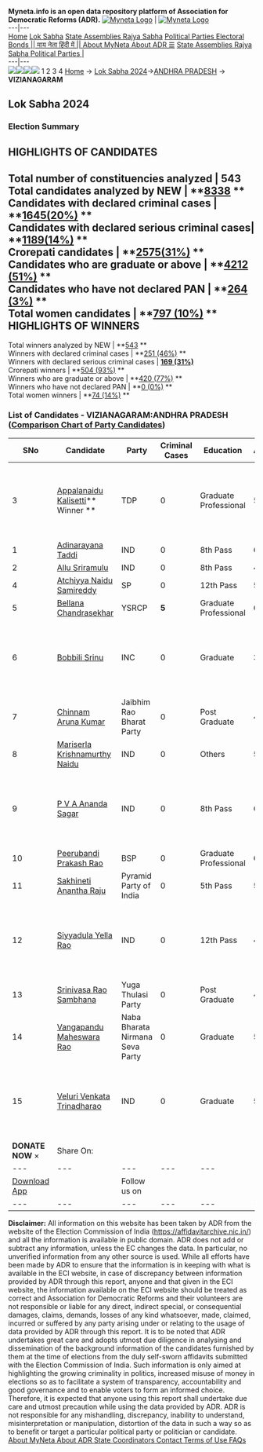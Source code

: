 **Myneta.info is an open data repository platform of Association for Democratic Reforms (ADR).**
[![Myneta Logo](https://www.myneta.info/lib/img/myneta-logo.png)](https://www.myneta.info/) | [![Myneta Logo](https://www.myneta.info/lib/img/adr-logo.png)](https://adrindia.org)  
---|---  
[Home](https://www.myneta.info/) [Lok Sabha](https://www.myneta.info/#ls "Lok Sabha") [ State Assemblies ](https://www.myneta.info/#sa "State Assemblies") [Rajya Sabha](https://www.myneta.info/#rs "Rajya Sabha") [Political Parties ](https://www.myneta.info/party "Political Parties") [ Electoral Bonds ](https://www.myneta.info/electoral_bonds "Electoral Bonds") [ || माय नेता हिंदी में || ](https://translate.google.co.in/translate?prev=hp&hl=en&js=y&u=www.myneta.info&sl=en&tl=hi&history_state0=) [ About MyNeta ](https://adrindia.org/content/about-myneta) [ About ADR ](https://adrindia.org/about-adr/who-we-are) [☰](javascript:void\(0\))
[ State Assemblies ](https://www.myneta.info/#sa "State Assemblies") [ Rajya Sabha ](https://www.myneta.info/#rs "Rajya Sabha") [ Political Parties ](https://www.myneta.info/party "Political Parties")
|   
---|---  
![](https://www.myneta.info/lib/img/banner/banner-1.png)![](https://www.myneta.info/lib/img/banner/banner-2.png)![](https://www.myneta.info/lib/img/banner/banner-3.png)![](https://www.myneta.info/lib/img/banner/banner-4.png)
1  2  3  4 
[Home](https://www.myneta.info/) → [Lok Sabha 2024](https://www.myneta.info/LokSabha2024/)→[ANDHRA PRADESH](https://www.myneta.info/LokSabha2024/index.php?action=show_constituencies&state_id=2) → **VIZIANAGARAM**
### 
## Lok Sabha 2024
###  Election Summary 
HIGHLIGHTS OF CANDIDATES  
---  
Total number of constituencies analyzed |  543   
Total candidates analyzed by NEW | **[8338](https://www.myneta.info/LokSabha2024/index.php?action=summary&subAction=candidates_analyzed&sort=candidate#summary) **  
Candidates with declared criminal cases | **[1645(20%)](https://www.myneta.info/LokSabha2024/index.php?action=summary&subAction=crime&sort=candidate#summary) **  
Candidates with declared serious criminal cases| **[1189(14%)](https://www.myneta.info/LokSabha2024/index.php?action=summary&subAction=serious_crime&sort=candidate#summary) **  
Crorepati candidates | **[2575(31%)](https://www.myneta.info/LokSabha2024/index.php?action=summary&subAction=crorepati&sort=candidate#summary) **  
Candidates who are graduate or above | **[4212 (51%)](https://www.myneta.info/LokSabha2024/index.php?action=summary&subAction=education&sort=candidate#summary) **  
Candidates who have not declared PAN | **[264 (3%)](https://www.myneta.info/LokSabha2024/index.php?action=summary&subAction=without_pan&sort=candidate#summary) **  
Total women candidates | **[797 (10%)](https://www.myneta.info/LokSabha2024/index.php?action=summary&subAction=women_candidate&sort=candidate#summary) **  
HIGHLIGHTS OF WINNERS  
---  
Total winners analyzed by NEW | **[543](https://www.myneta.info/LokSabha2024/index.php?action=summary&subAction=winner_analyzed&sort=candidate#summary) **  
Winners with declared criminal cases | **[251 (46%)](https://www.myneta.info/LokSabha2024/index.php?action=summary&subAction=winner_crime&sort=candidate#summary) **  
Winners with declared serious criminal cases | **[169 (31%)](https://www.myneta.info/LokSabha2024/index.php?action=summary&subAction=winner_serious_crime&sort=candidate#summary)**  
Crorepati winners | **[504 (93%)](https://www.myneta.info/LokSabha2024/index.php?action=summary&subAction=winner_crorepati&sort=candidate#summary) **  
Winners who are graduate or above | **[420 (77%)](https://www.myneta.info/LokSabha2024/index.php?action=summary&subAction=winner_education&sort=candidate#summary) **  
Winners who have not declared PAN | **[0 (0%)](https://www.myneta.info/LokSabha2024/index.php?action=summary&subAction=winner_without_pan&sort=candidate#summary) **  
Total women winners | **[74 (14%)](https://www.myneta.info/LokSabha2024/index.php?action=summary&subAction=winner_women&sort=candidate#summary) **  
### List of Candidates - VIZIANAGARAM:ANDHRA PRADESH ([Comparison Chart of Party Candidates](https://www.myneta.info/LokSabha2024/comparisonchart.php?constituency_id=3))
SNo | Candidate| Party| Criminal Cases| Education| Age| Total Assets| Liabilities  
---|---|---|---|---|---|---|---  
3  | [Appalanaidu Kalisetti](https://www.myneta.info/LokSabha2024/candidate.php?candidate_id=5132)** Winner ** | TDP | 0 | Graduate Professional| 50 | ![](https://myneta.info/image_v2.php?myneta_folder=LokSabha2024&candidate_id=5132&col=ta) | ![](https://myneta.info/image_v2.php?myneta_folder=LokSabha2024&candidate_id=5132&col=lia)  
1  | [Adinarayana Taddi](https://www.myneta.info/LokSabha2024/candidate.php?candidate_id=6589) | IND | 0 | 8th Pass| 61 | Rs 1,25,000 ~ 1 Lacs+ | Rs 0 ~   
2  | [Allu Sriramulu](https://www.myneta.info/LokSabha2024/candidate.php?candidate_id=6590) | IND | 0 | 8th Pass| 48 | Rs 1,25,000 ~ 1 Lacs+ | Rs 0 ~   
4  | [Atchiyya Naidu Samireddy](https://www.myneta.info/LokSabha2024/candidate.php?candidate_id=6599) | SP | 0 | 12th Pass| 55 | Rs 84,70,863 ~ 84 Lacs+ | Rs 7,28,770 ~ 7 Lacs+  
5  | [Bellana Chandrasekhar](https://www.myneta.info/LokSabha2024/candidate.php?candidate_id=5131) | YSRCP | **5** | Graduate Professional| 62 | Rs 2,20,00,775 ~ 2 Crore+ | Rs 98,52,470 ~ 98 Lacs+  
6  | [Bobbili Srinu](https://www.myneta.info/LokSabha2024/candidate.php?candidate_id=6593) | INC | 0 | Graduate| 33 | ![](https://myneta.info/image_v2.php?myneta_folder=LokSabha2024&candidate_id=6593&col=ta) | ![](https://myneta.info/image_v2.php?myneta_folder=LokSabha2024&candidate_id=6593&col=lia)  
7  | [Chinnam Aruna Kumar](https://www.myneta.info/LokSabha2024/candidate.php?candidate_id=6594) | Jaibhim Rao Bharat Party | 0 | Post Graduate| 46 | Rs 19,03,500 ~ 19 Lacs+ | Rs 0 ~   
8  | [Mariserla Krishnamurthy Naidu](https://www.myneta.info/LokSabha2024/candidate.php?candidate_id=6591) | IND | 0 | Others| 50 | Rs 1,58,40,000 ~ 1 Crore+ | Rs 28,07,000 ~ 28 Lacs+  
9  | [P V A Ananda Sagar](https://www.myneta.info/LokSabha2024/candidate.php?candidate_id=6597) | IND | 0 | 8th Pass| 60 | ![](https://myneta.info/image_v2.php?myneta_folder=LokSabha2024&candidate_id=6597&col=ta) | ![](https://myneta.info/image_v2.php?myneta_folder=LokSabha2024&candidate_id=6597&col=lia)  
10  | [Peerubandi Prakash Rao](https://www.myneta.info/LokSabha2024/candidate.php?candidate_id=6598) | BSP | 0 | Graduate Professional| 69 | Rs 50,50,000 ~ 50 Lacs+ | Rs 5,00,000 ~ 5 Lacs+  
11  | [Sakhineti Anantha Raju](https://www.myneta.info/LokSabha2024/candidate.php?candidate_id=6596) | Pyramid Party of India | 0 | 5th Pass| 50 | Rs 44,35,500 ~ 44 Lacs+ | Rs 5,23,000 ~ 5 Lacs+  
12  | [Siyyadula Yella Rao](https://www.myneta.info/LokSabha2024/candidate.php?candidate_id=6600) | IND | 0 | 12th Pass| 42 | ![](https://myneta.info/image_v2.php?myneta_folder=LokSabha2024&candidate_id=6600&col=ta) | ![](https://myneta.info/image_v2.php?myneta_folder=LokSabha2024&candidate_id=6600&col=lia)  
13  | [Srinivasa Rao Sambhana](https://www.myneta.info/LokSabha2024/candidate.php?candidate_id=6601) | Yuga Thulasi Party | 0 | Post Graduate| 45 | Rs 38,34,537 ~ 38 Lacs+ | Rs 5,00,000 ~ 5 Lacs+  
14  | [Vangapandu Maheswara Rao](https://www.myneta.info/LokSabha2024/candidate.php?candidate_id=6592) | Naba Bharata Nirmana Seva Party | 0 | Graduate| 56 | Rs 15,000 ~ 15 Thou+ | Rs 0 ~   
15  | [Veluri Venkata Trinadharao](https://www.myneta.info/LokSabha2024/candidate.php?candidate_id=6595) | IND | 0 | Graduate| 58 | ![](https://myneta.info/image_v2.php?myneta_folder=LokSabha2024&candidate_id=6595&col=ta) | ![](https://myneta.info/image_v2.php?myneta_folder=LokSabha2024&candidate_id=6595&col=lia)  
|  **DONATE NOW** × |  Share On:  | [](https://api.whatsapp.com/send?text=https%3A%2F%2Fmyneta.info%2Fpunjab2022%2Findex.php%3Faction%3Dshow_constituencies%26state_id%3D19) | [](https://www.facebook.com/sharer/sharer.php?u=https%3A%2F%2Fmyneta.info%2Fpunjab2022%2Findex.php%3Faction%3Dshow_constituencies%26state_id%3D19) | [](https://twitter.com/share?url=https%3A%2F%2Fmyneta.info%2Fpunjab2022%2Findex.php%3Faction%3Dshow_constituencies%26state_id%3D19)  
---|---|---|---|---  
| [ Download App ](https://play.google.com/store/apps/details?id=com.webrosoft.myneta1&pcampaignid=pcampaignidMKT-Other-global-all-co-prtnr-py-PartBadge-Mar2515-1) | [](https://play.google.com/store/apps/details?id=com.webrosoft.myneta1&pcampaignid=pcampaignidMKT-Other-global-all-co-prtnr-py-PartBadge-Mar2515-1) |  Follow us on  | [](https://www.facebook.com/adrindia.org/) | [](https://twitter.com/adrspeaks) | [](https://groups.google.com/g/national-election-watch?hl=en&pli=1) | [](https://www.instagram.com/adrspeaks/) | [](https://www.youtube.com/user/adrspeaks) | [](https://sharechat.com/profile/adrspeaks)  
---|---|---|---|---|---|---|---|---  
**Disclaimer:** All information on this website has been taken by ADR from the website of the Election Commission of India (https://affidavitarchive.nic.in/) and all the information is available in public domain. ADR does not add or subtract any information, unless the EC changes the data. In particular, no unverified information from any other source is used. While all efforts have been made by ADR to ensure that the information is in keeping with what is available in the ECI website, in case of discrepancy between information provided by ADR through this report, anyone and that given in the ECI website, the information available on the ECI website should be treated as correct and Association for Democratic Reforms and their volunteers are not responsible or liable for any direct, indirect special, or consequential damages, claims, demands, losses of any kind whatsoever, made, claimed, incurred or suffered by any party arising under or relating to the usage of data provided by ADR through this report. It is to be noted that ADR undertakes great care and adopts utmost due diligence in analysing and dissemination of the background information of the candidates furnished by them at the time of elections from the duly self-sworn affidavits submitted with the Election Commission of India. Such information is only aimed at highlighting the growing criminality in politics, increased misuse of money in elections so as to facilitate a system of transparency, accountability and good governance and to enable voters to form an informed choice. Therefore, it is expected that anyone using this report shall undertake due care and utmost precaution while using the data provided by ADR. ADR is not responsible for any mishandling, discrepancy, inability to understand, misinterpretation or manipulation, distortion of the data in such a way so as to benefit or target a particular political party or politician or candidate. 
[ About MyNeta ](https://adrindia.org/content/about-myneta) [ About ADR ](https://adrindia.org/about-adr/who-we-are) [ State Coordinators ](https://adrindia.org/about-adr/state-coordinators) [ Contact ](https://adrindia.org/contact-us) [ Terms of Use ](https://adrindia.org/content/adr-terms-use) [ FAQs ](https://adrindia.org/content/faqs)
